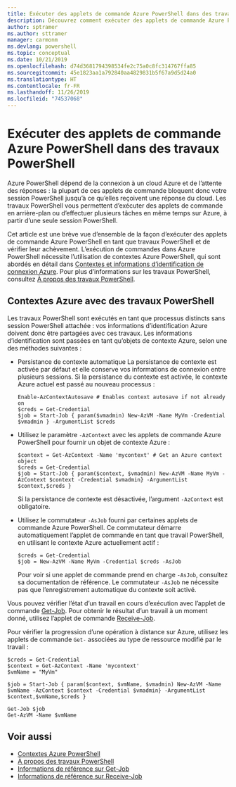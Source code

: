 ```yaml
---
title: Exécuter des applets de commande Azure PowerShell dans des travaux PowerShell
description: Découvrez comment exécuter des applets de commande Azure PowerShell en parallèle ou en tant que tâches en arrière-plan, en utilisant -AsJob et Start-Job.
author: sptramer
ms.author: sttramer
manager: carmonm
ms.devlang: powershell
ms.topic: conceptual
ms.date: 10/21/2019
ms.openlocfilehash: d74d3681794398534fe2c75a0c8fc314767ffa85
ms.sourcegitcommit: 45e1823aa1a792840aa4829831b5f67a9d5d24a0
ms.translationtype: HT
ms.contentlocale: fr-FR
ms.lasthandoff: 11/26/2019
ms.locfileid: "74537068"
---
```

# <a name="run-azure-powershell-cmdlets-in-powershell-jobs"></a>Exécuter des applets de commande Azure PowerShell dans des travaux PowerShell

Azure PowerShell dépend de la connexion à un cloud Azure et de l’attente des réponses : la plupart de ces applets de commande bloquent donc votre session PowerShell jusqu’à ce qu’elles reçoivent une réponse du cloud.
Les travaux PowerShell vous permettent d’exécuter des applets de commande en arrière-plan ou d’effectuer plusieurs tâches en même temps sur Azure, à partir d’une seule session PowerShell.

Cet article est une brève vue d’ensemble de la façon d’exécuter des applets de commande Azure PowerShell en tant que travaux PowerShell et de vérifier leur achèvement. L’exécution de commandes dans Azure PowerShell nécessite l’utilisation de contextes Azure PowerShell, qui sont abordés en détail dans [Contextes et informations d’identification de connexion Azure](context-persistence.md).
Pour plus d’informations sur les travaux PowerShell, consultez [À propos des travaux PowerShell](/powershell/module/microsoft.powershell.core/about/about_jobs).

## <a name="azure-contexts-with-powershell-jobs"></a>Contextes Azure avec des travaux PowerShell

Les travaux PowerShell sont exécutés en tant que processus distincts sans session PowerShell attachée : vos informations d’identification Azure doivent donc être partagées avec ces travaux. Les informations d’identification sont passées en tant qu’objets de contexte Azure, selon une des méthodes suivantes :

* Persistance de contexte automatique La persistance de contexte est activée par défaut et elle conserve vos informations de connexion entre plusieurs sessions. Si la persistance du contexte est activée, le contexte Azure actuel est passé au nouveau processus :

  ```azurepowershell-interactive
  Enable-AzContextAutosave # Enables context autosave if not already on
  $creds = Get-Credential
  $job = Start-Job { param($vmadmin) New-AzVM -Name MyVm -Credential $vmadmin } -ArgumentList $creds
  ```

* Utilisez le paramètre `-AzContext` avec les applets de commande Azure PowerShell pour fournir un objet de contexte Azure :

  ```azurepowershell-interactive
  $context = Get-AzContext -Name 'mycontext' # Get an Azure context object
  $creds = Get-Credential
  $job = Start-Job { param($context, $vmadmin) New-AzVM -Name MyVm -AzContext $context -Credential $vmadmin} -ArgumentList $context,$creds }
  ```

  Si la persistance de contexte est désactivée, l’argument `-AzContext` est obligatoire.

* Utilisez le commutateur `-AsJob` fourni par certaines applets de commande Azure PowerShell. Ce commutateur démarre automatiquement l’applet de commande en tant que travail PowerShell, en utilisant le contexte Azure actuellement actif :

  ```azurepowershell-interactive
  $creds = Get-Credential
  $job = New-AzVM -Name MyVm -Credential $creds -AsJob
  ```

  Pour voir si une applet de commande prend en charge `-AsJob`, consultez sa documentation de référence. Le commutateur `-AsJob` ne nécessite pas que l’enregistrement automatique du contexte soit activé.

Vous pouvez vérifier l’état d’un travail en cours d’exécution avec l’applet de commande [Get-Job](/powershell/module/microsoft.powershell.core/get-job). Pour obtenir le résultat d’un travail à un moment donné, utilisez l’applet de commande [Receive-Job](/powershell/module/microsoft.powershell.core/receive-job).

Pour vérifier la progression d’une opération à distance sur Azure, utilisez les applets de commande `Get-` associées au type de ressource modifié par le travail :

```azurepowershell-interactive
$creds = Get-Credential
$context = Get-AzContext -Name 'mycontext'
$vmName = "MyVm"

$job = Start-Job { param($context, $vmName, $vmadmin) New-AzVM -Name $vmName -AzContext $context -Credential $vmadmin} -ArgumentList $context,$vmName,$creds }

Get-Job $job
Get-AzVM -Name $vmName
```

## <a name="see-also"></a>Voir aussi

* [Contextes Azure PowerShell](context-persistence.md)
* [À propos des travaux PowerShell](/powershell/module/microsoft.powershell.core/about/about_jobs)
* [Informations de référence sur Get-Job](/powershell/module/microsoft.powershell.core/get-job)
* [Informations de référence sur Receive-Job](/powershell/module/microsoft.powershell.core/receive-job)
